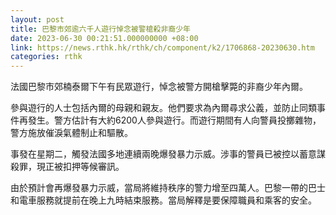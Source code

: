 ```yaml
---
layout: post
title: 巴黎市郊逾六千人遊行悼念被警槍殺非裔少年
date: 2023-06-30 00:21:51.000000000 +08:00
link: https://news.rthk.hk/rthk/ch/component/k2/1706868-20230630.htm
categories: rthk
---
```


法國巴黎市郊楠泰爾下午有民眾遊行，悼念被警方開槍擊斃的非裔少年內爾。

參與遊行的人士包括內爾的母親和親友。他們要求為內爾尋求公義，並防止同類事件再發生。警方估計有大約6200人參與遊行。而遊行期間有人向警員投擲雜物，警方施放催淚氣體制止和驅散。

事發在星期二，觸發法國多地連續兩晚爆發暴力示威。涉事的警員已被控以蓄意謀殺罪，現正被扣押等候審訊。

由於預計會再爆發暴力示威，當局將維持秩序的警力增至四萬人。巴黎一帶的巴士和電車服務就提前在晚上九時結束服務。當局解釋是要保障職員和乘客的安全。
